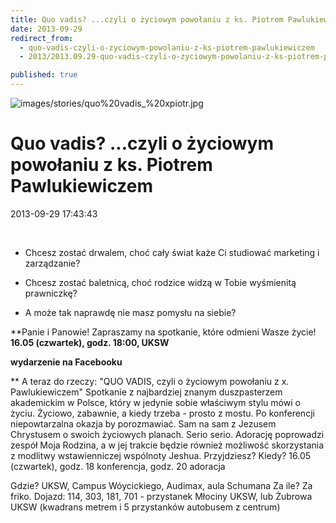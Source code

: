 ```yaml
---
title: Quo vadis? ...czyli o życiowym powołaniu z ks. Piotrem Pawlukiewiczem
date: 2013-09-29
redirect_from: 
  - quo-vadis-czyli-o-zyciowym-powolaniu-z-ks-piotrem-pawlukiewiczem
  - 2013/2013.09.29-quo-vadis-czyli-o-zyciowym-powolaniu-z-ks-piotrem-pawlukiewiczem

published: true
---
```



![images/stories/quo%20vadis_%20xpiotr.jpg](images/stories/quo%20vadis_%20xpiotr.jpg)

# Quo vadis? ...czyli o życiowym powołaniu z ks. Piotrem Pawlukiewiczem

<time>2013-09-29 17:43:43</time>




&nbsp;
- Chcesz zostać drwalem, choć cały świat każe Ci studiować marketing i zarządzanie?

- Chcesz zostać baletnicą, choć rodzice widzą w Tobie wyśmienitą prawniczkę?

- A może tak naprawdę nie masz pomysłu na siebie?
&nbsp;

 **Panie i Panowie! Zapraszamy na spotkanie, które odmieni Wasze życie!&nbsp;
**16.05 (czwartek), godz. 18:00, UKSW**


**<!--{{error-tag:'<a href="https://www.facebook.com/events/529522973756489/">'}}-->wydarzenie na Facebooku**


<!--{{intro-break}}-->
**
A teraz do rzeczy: "QUO VADIS, czyli o życiowym powołaniu z x. Pawlukiewiczem"
Spotkanie z najbardziej znanym duszpasterzem akademickim w Polsce, który w jedynie sobie właściwym stylu mówi o życiu. Życiowo, zabawnie, a kiedy trzeba - prosto z mostu. Po konferencji niepowtarzalna okazja by porozmawiać. Sam na sam z Jezusem Chrystusem o swoich życiowych planach. Serio serio. Adorację poprowadzi zespół Moja Rodzina, a w jej trakcie będzie również możliwość skorzystania z modlitwy wstawienniczej wspólnoty Jeshua. Przyjdziesz?
Kiedy? 
16.05 (czwartek), godz. 18 konferencja, godz. 20 adoracja

Gdzie?
 UKSW, Campus Wóycickiego, Audimax, aula Schumana
Za ile?
 Za friko.
Dojazd:
 114, 303, 181, 701 - przystanek Młociny UKSW, lub Żubrowa UKSW (kwadrans metrem i 5 przystanków autobusem z centrum)


<!--{{json:{"created_date":"2013-09-29 17:43:43","publish_down":"0000-00-00 00:00:00","id":"5298"}}}-->